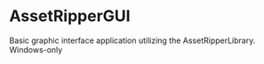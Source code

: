 ﻿# AssetRipperGUI

Basic graphic interface application utilizing the AssetRipperLibrary. Windows-only